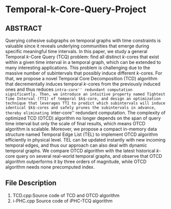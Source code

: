 # Temporal-k-Core-Query-Project

## ABSTRACT

Querying cohesive subgraphs on temporal graphs with time constraints is valuable since it reveals underlying communities that emerge during specific meaningful time intervals. In this paper, we study a general Temporal $k$-Core Query (TCQ) problem: find all distinct $k$-cores that exist within a given time interval in a temporal graph, which can be extended to many interesting applications. This problem is challenging due to the massive number of subintervals that possibly induce different $k$-cores. For that, we propose a novel Temporal Core Decomposition (TCD) algorithm that decrementally induces temporal $k$-cores from the previously induced ones and thus reduces ``intra-core'' redundant computation significantly. Then, we introduce an intuitive property named Tightest Time Interval (TTI) of temporal $k$-core, and design an optimization technique that leverages TTI to predict which subintervals will induce identical $k$-cores and safely prunes the subintervals in advance, thereby eliminating ``inter-core'' redundant computation. The complexity of optimized TCD (OTCD) algorithm no longer depends on the span of query time interval but only the scale of final results, which means OTCD algorithm is scalable. Moreover, we propose a compact in-memory data structure named Temporal Edge List (TEL) to implement OTCD algorithm efficiently in physical level. TEL can be updated instantly with new incoming temporal edges, and thus our approach can also deal with dynamic temporal graphs. We compare OTCD algorithm with the latest historical $k$-core query on several real-world temporal graphs, and observe that OTCD algorithm outperforms it by three orders of magnitude, while OTCD algorithm needs none precomputed index.

## File Description
1. TCD.cpp:Source code of TCD and OTCD algorithm
2. i-PHC.cpp Source code of iPHC-TCQ algorithm


